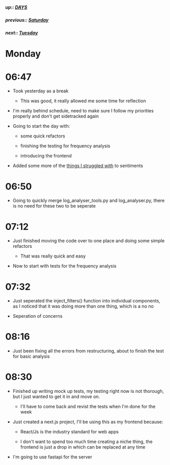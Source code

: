 ##### up:: [DAYS](../mocs/days.md)

##### previous:: [Saturday](./30Sept2023.md)

##### next:: [Tuesday](./03Oct2023.md)

# Monday

# 06:47

- Took yesterday as a break
  
  - This was good, it really allowed me some time for reflection

- I'm really behind schedule, need to make sure I follow my priorities properly and don't get sidetracked again

- Going to start the day with: 
  
  - some quick refactors
  
  - finishing the testing for frequency analysis
  
  - introducing the frontend

- Added some more of the [things I struggled with](../sentiments/hard_stuff.md) to sentiments

# 06:50

- Going to quickly merge log_analyser_tools.py and log_analyser.py, there is no need for these two to be seperate

# 07:12

- Just finished moving the code over to one place and doing some simple refactors
  
  - That was really quick and easy

- Now to start with tests for the frequency analysis

# 07:32

-  Just seperated the inject_filters() function into individual components, as I noticed that it was doing more than one thing, which is a no no
  
  - Seperation of concerns

# 08:16

- Just been fixing all the errors from restructuring, about to finish the test for basic analysis

# 08:30

- Finished up writing mock up tests, my testing right now is not thorough, but I just wanted to get it in and move on. 
  
  - I'll have to come back and revist the tests when I'm done for the week

- Just created a next.js project, I'll be using this as my frontend because:
  
  - React/Js is the industry standard for web apps
  
  - I don't want to spend too much time creating a niche thing, the frontend is just a drop in which can be replaced at any time

- I'm going to use fastapi for the server